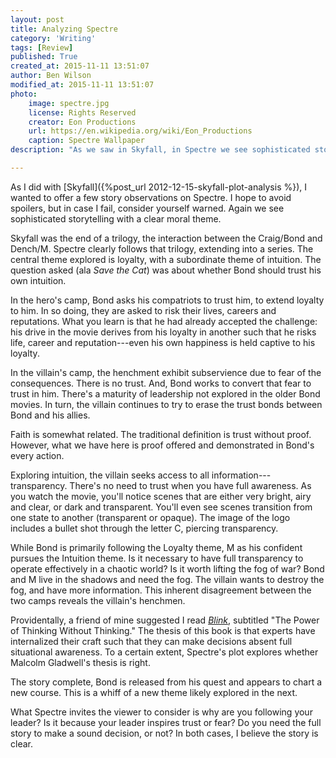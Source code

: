 ```yaml
---
layout: post
title: Analyzing Spectre
category: 'Writing'
tags: [Review]
published: True
created_at: 2015-11-11 13:51:07
author: Ben Wilson
modified_at: 2015-11-11 13:51:07
photo:
    image: spectre.jpg
    license: Rights Reserved
    creator: Eon Productions
    url: https://en.wikipedia.org/wiki/Eon_Productions
    caption: Spectre Wallpaper
description: "As we saw in Skyfall, in Spectre we see sophisticated storytelling with a clear moral theme."

---
```


As I did with [Skyfall]({%post_url 2012-12-15-skyfall-plot-analysis %}), I wanted to offer a few story observations on Spectre. I hope to avoid spoilers, but in case I fail, consider yourself warned. Again we see sophisticated storytelling with a clear moral theme.

<!-- more -->

Skyfall was the end of a trilogy, the interaction between the Craig/Bond and Dench/M. Spectre clearly follows that trilogy, extending into a series. The central theme explored is loyalty, with a subordinate theme of intuition. The question asked (ala *Save the Cat*) was about whether Bond should trust his own intuition.

In the hero's camp, Bond asks his compatriots to trust him, to extend loyalty to him. In so doing, they are asked to risk their lives, careers and reputations. What you learn is that he had already accepted the challenge: his drive in the movie derives from his loyalty in another such that he risks life, career and reputation---even his own happiness is held captive to his loyalty.

In the villain's camp, the henchment exhibit subservience due to fear of the consequences. There is no trust. And, Bond works to convert that fear to trust in him. There's a maturity of leadership not explored in the older Bond movies. In turn, the villain continues to try to erase the trust bonds between Bond and his allies.

Faith is somewhat related. The traditional definition is trust without proof. However, what we have here is proof offered and demonstrated in Bond's every action.

Exploring intuition, the villain seeks access to all information---transparency. There's no need to trust when you have full awareness. As you watch the movie, you'll notice scenes that are either very bright, airy and clear, or dark and transparent. You'll even see scenes transition from one state to another (transparent or opaque). The image of the logo includes a bullet shot through the letter C, piercing transparency.

While Bond is primarily following the Loyalty theme, M as his confident pursues the Intuition theme. Is it necessary to have full transparency to operate effectively in a chaotic world? Is it worth lifting the fog of war? Bond and M live in the shadows and need the fog. The villain wants to destroy the fog, and have more information. This inherent disagreement between the two camps reveals the villain's henchmen.

Providentally, a friend of mine suggested I read *[Blink](http://www.amazon.com/Blink-Power-Thinking-Without/dp/0316010669/?tag=dausha-20)*, subtitled "The Power of Thinking Without Thinking." The thesis of this book is that experts have internalized their craft such that they can make decisions absent full situational awareness. To a certain extent, Spectre's plot explores whether Malcolm Gladwell's thesis is right.

The story complete, Bond is released from his quest and appears to chart a new course. This is a whiff of a new theme likely explored in the next.

What Spectre invites the viewer to consider is why are you following your leader? Is it because your leader inspires trust or fear? Do you need the full story to make a sound decision, or not? In both cases, I believe the story is clear.
